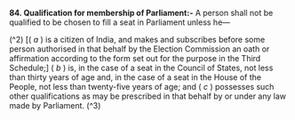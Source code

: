 **84. Qualification for membership of Parliament:-** 
A person shall not be qualified to be chosen to fill a seat in Parliament unless he—

(^2) [( _a_ ) is a citizen of India, and makes and subscribes before some person authorised in that behalf by the Election Commission an oath or affirmation according to the form set out for the purpose in the Third Schedule;] 
( _b_ ) is, in the case of a seat in the Council of States, not less than thirty years of age and, in the case of a seat in the House of the People, not less than twenty-five years of age; and 
( _c_ ) possesses such other qualifications as may be prescribed in that behalf by or under any law made by Parliament. (^3)